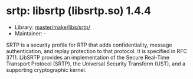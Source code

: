# srtp: libsrtp (libsrtp.so) 1.4.4
  - Library: [master/make/libs/srtp/](https://github.com/Freetz-NG/freetz-ng/tree/master/make/libs/srtp/)
  - Maintainer: -

SRTP is a security profile for RTP that adds confidentiality, message authentication, and replay protection to that protocol. It is specified in RFC 3711. LibSRTP provides an implementation of the Secure Real-Time Transport Protocol (SRTP), the Universal Security Transform (UST), and a supporting cryptographic kernel.
